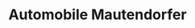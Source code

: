 ---
title: "Automobile Mautendorfer"
url: /rosental-an-der-kainach/automobile-mautendorfer/
shop: Autohaus
---